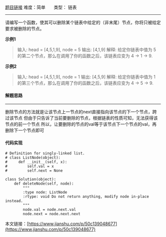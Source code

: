  [题目链接](https://leetcode-cn.com/problems/delete-node-in-a-linked-list/)
难度：简单          &nbsp;&nbsp;&nbsp;&nbsp;&nbsp;&nbsp;类型：  链表
***
 请编写一个函数，使其可以删除某个链表中给定的（非末尾）节点，你将只被给定要求被删除的节点。

 
**示例1**
> 输入: head = [4,5,1,9], node = 5
输出: [4,1,9]
解释: 给定你链表中值为 5 的第二个节点，那么在调用了你的函数之后，该链表应变为 4 -> 1 -> 9.

**示例2**
>输入: head = [4,5,1,9], node = 1
输出: [4,5,9]
解释: 给定你链表中值为 1 的第三个节点，那么在调用了你的函数之后，该链表应变为 4 -> 5 -> 9.

#### 解题思路
***
删除节点的方法就是让该节点上一节点的next直接指向该节点的下一个节点，跨过该节点
 但由于只告诉了当前要删除的节点，根据链表的性质可知，无法获得该节点的前一个节点
所以，让要删除的节点的val等于该节点下一个节点的val，再删除下一个节点即可



#### 代码实现
```
# Definition for singly-linked list.
# class ListNode(object):
#     def __init__(self, x):
#         self.val = x
#         self.next = None

class Solution(object):
    def deleteNode(self, node):
        """
        :type node: ListNode
        :rtype: void Do not return anything, modify node in-place instead.
        """
        node.val = node.next.val
        node.next = node.next.next
```

本文链接：[https://www.jianshu.com/p/50c139048677](https://www.jianshu.com/p/50c139048677)
